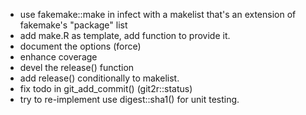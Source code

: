 - use fakemake::make in infect with a makelist that's an extension of fakemake's
  "package" list
- add make.R as template, add function to provide it.
- document the options (force)
- enhance coverage
- devel the release() function
- add release() conditionally to makelist.
- fix todo in git\_add\_commit() (git2r::status)
- try to re-implement use digest::sha1() for unit testing.

